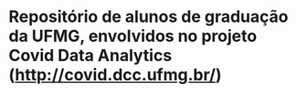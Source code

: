 #  Repositório de alunos de graduação da UFMG, envolvidos no projeto Covid Data Analytics (http://covid.dcc.ufmg.br/)

